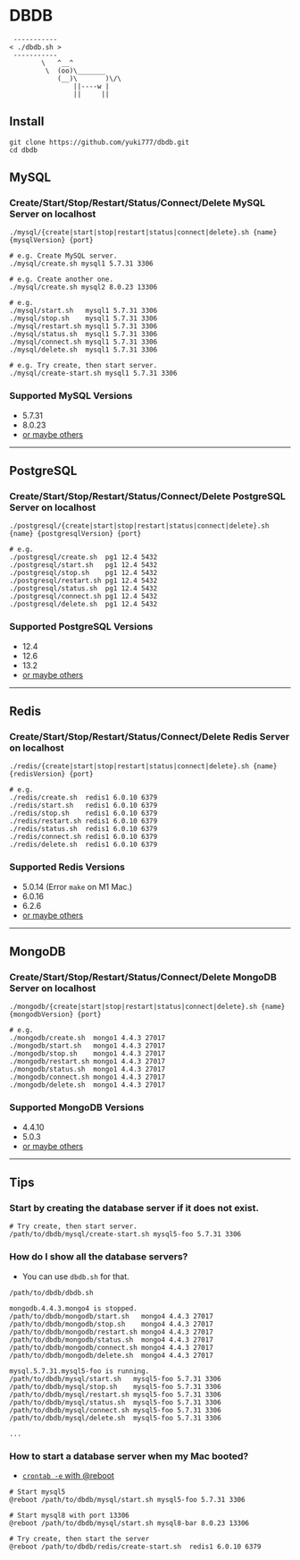 # DBDB

```
 -----------
< ./dbdb.sh >
 -----------
        \   ^__^
         \  (oo)\_______
            (__)\       )\/\
                ||----w |
                ||     ||
```

## Install
```
git clone https://github.com/yuki777/dbdb.git
cd dbdb
```

## MySQL
### Create/Start/Stop/Restart/Status/Connect/Delete MySQL Server on localhost
```
./mysql/{create|start|stop|restart|status|connect|delete}.sh {name} {mysqlVersion} {port}

# e.g. Create MySQL server.
./mysql/create.sh mysql1 5.7.31 3306

# e.g. Create another one.
./mysql/create.sh mysql2 8.0.23 13306

# e.g. 
./mysql/start.sh   mysql1 5.7.31 3306
./mysql/stop.sh    mysql1 5.7.31 3306
./mysql/restart.sh mysql1 5.7.31 3306
./mysql/status.sh  mysql1 5.7.31 3306
./mysql/connect.sh mysql1 5.7.31 3306
./mysql/delete.sh  mysql1 5.7.31 3306

# e.g. Try create, then start server.
./mysql/create-start.sh mysql1 5.7.31 3306
```

### Supported MySQL Versions
- 5.7.31
- 8.0.23
- [or maybe others](https://dbdb.3a.company/mysql/)

----

## PostgreSQL
### Create/Start/Stop/Restart/Status/Connect/Delete PostgreSQL Server on localhost
```
./postgresql/{create|start|stop|restart|status|connect|delete}.sh {name} {postgresqlVersion} {port}

# e.g.
./postgresql/create.sh  pg1 12.4 5432
./postgresql/start.sh   pg1 12.4 5432
./postgresql/stop.sh    pg1 12.4 5432
./postgresql/restart.sh pg1 12.4 5432
./postgresql/status.sh  pg1 12.4 5432
./postgresql/connect.sh pg1 12.4 5432
./postgresql/delete.sh  pg1 12.4 5432
```
### Supported PostgreSQL Versions
- 12.4
- 12.6
- 13.2
- [or maybe others](https://dbdb.3a.company/postgresql/)

----

## Redis
### Create/Start/Stop/Restart/Status/Connect/Delete Redis Server on localhost
```
./redis/{create|start|stop|restart|status|connect|delete}.sh {name} {redisVersion} {port}

# e.g.
./redis/create.sh  redis1 6.0.10 6379
./redis/start.sh   redis1 6.0.10 6379
./redis/stop.sh    redis1 6.0.10 6379
./redis/restart.sh redis1 6.0.10 6379
./redis/status.sh  redis1 6.0.10 6379
./redis/connect.sh redis1 6.0.10 6379
./redis/delete.sh  redis1 6.0.10 6379
```
### Supported Redis Versions
- 5.0.14 (Error `make` on M1 Mac.)
- 6.0.16
- 6.2.6
- [or maybe others](https://dbdb.3a.company/redis/)

----

## MongoDB
### Create/Start/Stop/Restart/Status/Connect/Delete MongoDB Server on localhost
```
./mongodb/{create|start|stop|restart|status|connect|delete}.sh {name} {mongodbVersion} {port}

# e.g.
./mongodb/create.sh  mongo1 4.4.3 27017
./mongodb/start.sh   mongo1 4.4.3 27017
./mongodb/stop.sh    mongo1 4.4.3 27017
./mongodb/restart.sh mongo1 4.4.3 27017
./mongodb/status.sh  mongo1 4.4.3 27017
./mongodb/connect.sh mongo1 4.4.3 27017
./mongodb/delete.sh  mongo1 4.4.3 27017
```
### Supported MongoDB Versions
- 4.4.10
- 5.0.3
- [or maybe others](https://dbdb.3a.company/mongodb/)

----

## Tips

### Start by creating the database server if it does not exist.
```
# Try create, then start server.
/path/to/dbdb/mysql/create-start.sh mysql5-foo 5.7.31 3306
```

### How do I show all the database servers?
- You can use `dbdb.sh` for that.
```
/path/to/dbdb/dbdb.sh

mongodb.4.4.3.mongo4 is stopped.
/path/to/dbdb/mongodb/start.sh   mongo4 4.4.3 27017
/path/to/dbdb/mongodb/stop.sh    mongo4 4.4.3 27017
/path/to/dbdb/mongodb/restart.sh mongo4 4.4.3 27017
/path/to/dbdb/mongodb/status.sh  mongo4 4.4.3 27017
/path/to/dbdb/mongodb/connect.sh mongo4 4.4.3 27017
/path/to/dbdb/mongodb/delete.sh  mongo4 4.4.3 27017

mysql.5.7.31.mysql5-foo is running.
/path/to/dbdb/mysql/start.sh   mysql5-foo 5.7.31 3306
/path/to/dbdb/mysql/stop.sh    mysql5-foo 5.7.31 3306
/path/to/dbdb/mysql/restart.sh mysql5-foo 5.7.31 3306
/path/to/dbdb/mysql/status.sh  mysql5-foo 5.7.31 3306
/path/to/dbdb/mysql/connect.sh mysql5-foo 5.7.31 3306
/path/to/dbdb/mysql/delete.sh  mysql5-foo 5.7.31 3306

...
```

### How to start a database server when my Mac booted?
- [`crontab -e` with @reboot](https://man7.org/linux/man-pages/man5/crontab.5.html#EXTENSIONS)
```
# Start mysql5
@reboot /path/to/dbdb/mysql/start.sh mysql5-foo 5.7.31 3306

# Start mysql8 with port 13306
@reboot /path/to/dbdb/mysql/start.sh mysql8-bar 8.0.23 13306

# Try create, then start the server
@reboot /path/to/dbdb/redis/create-start.sh  redis1 6.0.10 6379
```
